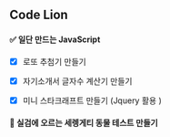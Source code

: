 ## Code Lion

#### ✅ 일단 만드는 JavaScript

- [x] 로또 추첨기 만들기
- [x] 자기소개서 글자수 계산기 만들기 
- [x] 미니 스타크래프트 만들기 (Jquery 활용 )


#### 🦁 실검에 오르는 세렝게티 동물 테스트 만들기